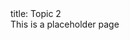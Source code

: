 <frontmatter>
  title: Topic 2
</frontmatter>

<br>
<box>
    <span class="fas fa-tools"></span><span> This is a placeholder page</span>
</box>
